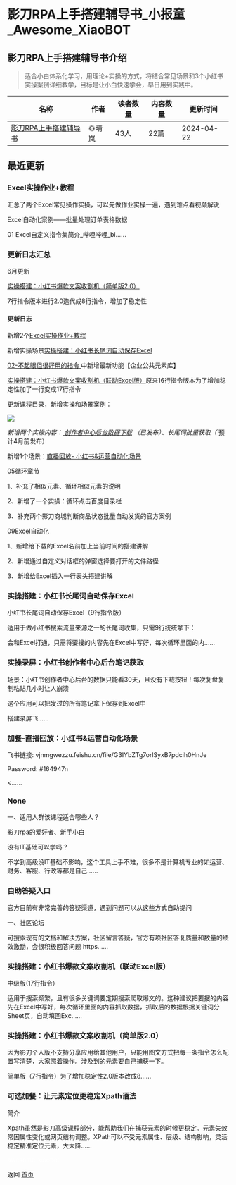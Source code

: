 # 影刀RPA上手搭建辅导书_小报童_Awesome_XiaoBOT

## 影刀RPA上手搭建辅导书介绍
> 适合小白体系化学习，用理论+实操的方式，将结合常见场景和3个小红书实操案例详细教学，目标是让小白快速学会，早日用到实践中。  
  


|名称|作者|读者数量|内容数量|更新时间|
|---|---|---|---|---|
|[影刀RPA上手搭建辅导书](https://xiaobot.net/p/RPA666?refer=0b133df9-27dc-423b-8101-639049001c13)|🌞晴岚|43人|22篇|2024-04-22|

## 最近更新
### Excel实操作业+教程

汇总了两个Excel常见操作实操，可以先做作业实操一遍，遇到难点看视频解说

Excel自动化案例——批量处理订单表格数据

01 Excel自定义指令集简介_哔哩哔哩_bi......

### 更新日志汇总

6月更新

[实操搭建：小红书爆款文案收割机（简单版2.0）](https://xiaobot.net/post/329fd775-7ac0-4838-9032-e80c19bddc48)

7行指令版本进行2.0迭代成8行指令，增加了稳定性

#### 更新日志

新增2个[Excel实操作业+教程](https://xiaobot.net/post/d8418889-fec4-4e09-969e-dcbb86000c89)

新增实操场景[实操搭建：小红书长尾词自动保存Excel](https://xiaobot.net/post/506e1a31-9fdf-413f-b1d5-28f4a5318894)

[02-不起眼但很好用的指令
](https://xiaobot.net/post/c9936ae1-39c5-450f-98b6-ba27db833c2c)中新增最新功能【企业公共元素库】

[实操搭建：小红书爆款文案收割机（联动Excel版）](https://xiaobot.net/post/166148ba-0294-4cb2-a44d-cd3ffa60fc23)原来16行指令版本为了增加稳定性加了一行变成17行指令

更新课程目录，新增实操和场景案例：

![](https://static.xiaobot.net/file/2024-03-31/313950/7e94f5ba6a5bbf3db34855fc50a99328.png)

 _新增两个实操内容：_[
_创作者中心后台数据下载_](https://xiaobot.net/post/fe136c1e-d67b-47a1-8f2a-5806d16ea467)
_（已发布）、长尾词批量获取（_ 预计4月前发布）

新增1个场景：[直播回放-
小红书&运营自动化场景](https://xiaobot.net/post/87191dab-9de2-43fc-a4cd-2dee98c1acb0)

05循环章节

1、补充了相似元素、循环相似元素的说明

2、新增了一个实操：循环点击百度目录栏

3、补充两个影刀商城判断商品状态批量自动发货的官方案例

09Excel自动化

1、新增给下载的Excel名前加上当前时间的搭建讲解

2、新增通过自定义对话框的弹窗选择要打开的文件路径

3、新增给Excel插入一行表头搭建讲解

### 实操搭建：小红书长尾词自动保存Excel

小红书长尾词自动保存Excel（9行指令版）

适用于做小红书搜索流量来源之一的长尾词收集，只需9行统统拿下：

会和Excel打通，只需将要搜的内容先在Excel中写好，每次循环里面的内......

### 实操录屏：小红书创作者中心后台笔记获取

场景：小红书创作者中心后台的数据只能看30天，且没有下载按钮！每次复盘复制粘贴几小时让人崩溃

这个应用可以把发过的所有笔记拿下保存到Excel中

搭建录屏飞......

### 加餐-直播回放：小红书&运营自动化场景

飞书链接: vjnmgwezzu.feishu.cn/file/G3IYbZTg7orlSyxB7pdcih0HnJe

Password: #164947n

<......

### None

一、适用人群该课程适合哪些人？

影刀rpa的爱好者、新手小白

没有IT基础可以学吗？

不学到高级没IT基础不影响，这个工具上手不难，很多不是计算机专业的如运营、财务、客服、行政等都是自己......

### 自助答疑入口

官方目前有非常完善的答疑渠道，遇到问题可以从这些方式自助提问

一、社区论坛

可搜索现有的文档和解决方案，社区留言答疑，官方有项社区答复质量和数量的绩效激励，会很积极回答问题 https......

### 实操搭建：小红书爆款文案收割机（联动Excel版）

中级版(17行指令）

适用于搜索频繁，且有很多关键词要定期搜索爬取爆文的。这种建议把要搜的内容先在Excel中写好，每次循环里面的内容抓取数据，抓取后的数据根据关键词分Sheet页，自动填回Exc......

### 实操搭建：小红书爆款文案收割机（简单版2.0）

因为影刀个人版不支持分享应用给其他用户，只能用图文方式把每一条指令怎么配置写清楚，大家照着操作。涉及到的元素要自己捕获一下。

简单版（7行指令）为了增加稳定性2.0版本改成8......

### 可选加餐：让元素定位更稳定Xpath语法

简介

Xpath虽然是影刀高级课程部分，能帮助我们在捕获元素的时候更稳定。元素失效常因属性变化或网页结构调整。XPath可以不受元素属性、层级、结构影响，灵活稳定精准定位元素，大大降......


<a href="https://github.com/Reno9527/awesome-xiaobot" style="color: white; text-decoration: none;">awesome-xiaobot</a>

返回 [首页](../README.md)
